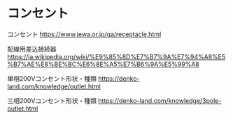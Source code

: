 # コンセント

コンセント
https://www.jewa.or.jp/qa/receptacle.html

配線用差込接続器
https://ja.wikipedia.org/wiki/%E9%85%8D%E7%B7%9A%E7%94%A8%E5%B7%AE%E8%BE%BC%E6%8E%A5%E7%B6%9A%E5%99%A8

単相200Vコンセント形状・種類
https://denko-land.com/knowledge/outlet.html

三相200Vコンセント形状・種類
https://denko-land.com/knowledge/3pole-outlet.html

